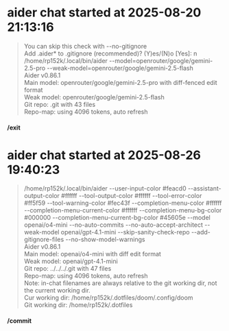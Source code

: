 
# aider chat started at 2025-08-20 21:13:16

> You can skip this check with --no-gitignore  
> Add .aider* to .gitignore (recommended)? (Y)es/(N)o [Yes]: n  
> /home/rp152k/.local/bin/aider --model=openrouter/google/gemini-2.5-pro --weak-model=openrouter/google/gemini-2.5-flash  
> Aider v0.86.1  
> Main model: openrouter/google/gemini-2.5-pro with diff-fenced edit format  
> Weak model: openrouter/google/gemini-2.5-flash  
> Git repo: .git with 43 files  
> Repo-map: using 4096 tokens, auto refresh  

#### /exit  

# aider chat started at 2025-08-26 19:40:23

> /home/rp152k/.local/bin/aider --user-input-color #feacd0 --assistant-output-color #ffffff --tool-output-color #ffffff --tool-error-color #ff5f59 --tool-warning-color #fec43f --completion-menu-color #ffffff --completion-menu-current-color #ffffff --completion-menu-bg-color #000000 --completion-menu-current-bg-color #45605e --model openai/o4-mini --no-auto-commits --no-auto-accept-architect --weak-model openai/gpt-4.1-mini --skip-sanity-check-repo --add-gitignore-files --no-show-model-warnings  
> Aider v0.86.1  
> Main model: openai/o4-mini with diff edit format  
> Weak model: openai/gpt-4.1-mini  
> Git repo: ../../../.git with 47 files  
> Repo-map: using 4096 tokens, auto refresh  
> Note: in-chat filenames are always relative to the git working dir, not the current working dir.  
> Cur working dir: /home/rp152k/.dotfiles/doom/.config/doom  
> Git working dir: /home/rp152k/.dotfiles  

#### /commit  
